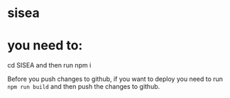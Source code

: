 # sisea
# you need to:
  cd SISEA and then run npm i

  Before you push changes to github, if you want to deploy you need to run `npm run build` and then push the changes to github.
